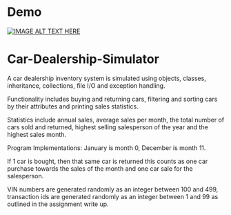 # Demo
[![IMAGE ALT TEXT HERE](https://img.youtube.com/Dp49NLtLzuk/0.jpg)](https://www.youtube.com/watch?v=Dp49NLtLzuk)

# Car-Dealership-Simulator

A car dealership inventory system is simulated using objects, classes, inheritance, collections, file I/O and exception handling.

Functionality includes buying and returning cars, filtering and sorting cars by their attributes and printing sales statistics.

Statistics include annual sales, average sales per month, the total number of cars sold and returned, highest selling salesperson of the year and the highest sales month.

Program Implementations:
January is month 0, December is month 11.

If 1 car is bought, then that same car is returned
this counts as one car purchase towards the sales of the month 
and one car sale for the salesperson.

VIN numbers are generated randomly as an integer between 100 and 499,
transaction ids are generated randomly as an integer between 1 and 99 
as outlined in the assignment write up.
